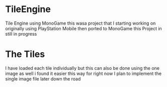 # TileEngine

Tile Engine using MonoGame this wasa project that I starting working on originally using PlayStation Mobile then ported to MonoGame this Project in still in progress

# The Tiles
I have loaded each tile individually but this can also be done using the one image as well i found it easier this way for right now I plan to implement the single image file later down the road

